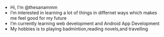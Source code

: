 -  Hi, I’m @thesanammm
-  I’m interested in learning a lot of things in differnet ways which makes me feel good for my future
-  I’m currently learning web development and Android App Development
-  My hobbies is to playing badmintion,reading novels,and travelling

<!---
thesanammm/thesanammm is a ✨ special ✨ repository because its `README.md` (this file) appears on your GitHub profile.
You can click the Preview link to take a look at your changes.
--->
